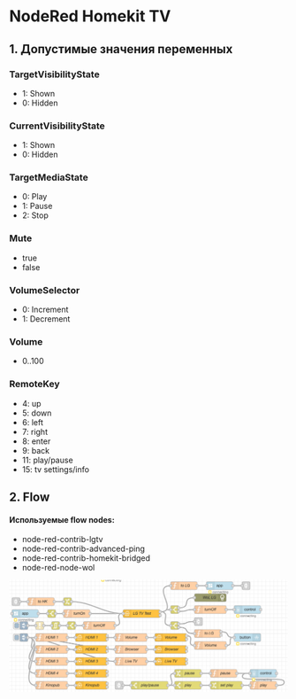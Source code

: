 # NodeRed Homekit TV

## 1. Допустимые значения переменных

### TargetVisibilityState
- 1: Shown
- 0: Hidden

### CurrentVisibilityState
- 1: Shown
- 0: Hidden

### TargetMediaState
- 0: Play
- 1: Pause
- 2: Stop

### Mute
- true
- false

### VolumeSelector
- 0: Increment
- 1: Decrement

### Volume
- 0..100

### RemoteKey
- 4: up
- 5: down
- 6: left
- 7: right
- 8: enter
- 9: back
- 11: play/pause
- 15: tv settings/info

## 2. Flow

#### Используемые flow nodes:
- node-red-contrib-lgtv
- node-red-contrib-advanced-ping
- node-red-contrib-homekit-bridged
- node-red-node-wol

![NodeRed Homekit TV](https://github.com/cacherocks/NodeRed-Homekit-TV/blob/master/%D0%A1%D0%BD%D0%B8%D0%BC%D0%BE%D0%BA%20%D1%8D%D0%BA%D1%80%D0%B0%D0%BD%D0%B0%202019-11-14%20%D0%B2%2017.30.25.png)
